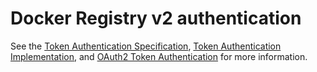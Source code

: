 <!--[metadata]>
+++
title = "Docker Registry Token Authentication"
description = "Docker Registry v2 authentication schema"
keywords = ["registry, on-prem, images, tags, repository, distribution, authentication, advanced"]
+++
<![end-metadata]-->

# Docker Registry v2 authentication

See the [Token Authentication Specification](token.md),
[Token Authentication Implementation](jwt.md), and
[OAuth2 Token Authentication](oauth.md) for more information.
